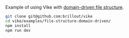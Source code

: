 Example of using Vike with [domain-driven file structure](https://vike.dev/file-structure#domain-driven).

```bash
git clone git@github.com:brillout/vike
cd vike/examples/file-structure-domain-driven/
npm install
npm run dev
```
